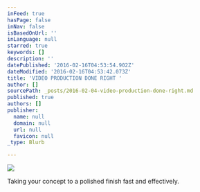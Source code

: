 ```yaml
---
inFeed: true
hasPage: false
inNav: false
isBasedOnUrl: ''
inLanguage: null
starred: true
keywords: []
description: ''
datePublished: '2016-02-16T04:53:54.902Z'
dateModified: '2016-02-16T04:53:42.073Z'
title: 'VIDEO PRODUCTION DONE RIGHT '
author: []
sourcePath: _posts/2016-02-04-video-production-done-right.md
published: true
authors: []
publisher:
  name: null
  domain: null
  url: null
  favicon: null
_type: Blurb

---
```

![](https://s3-us-west-2.amazonaws.com/the-grid-img/p/24d7ada4660c0d78c2476ed9d86217dbcea53240.jpg)

Taking your concept to a polished finish fast and effectively.